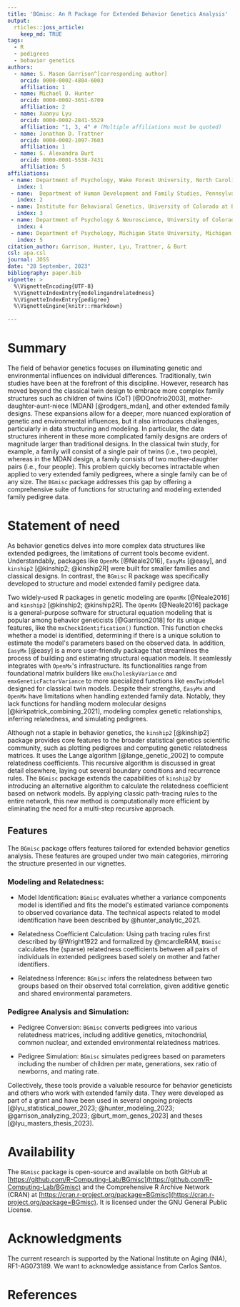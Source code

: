 ```yaml
---
title: 'BGmisc: An R Package for Extended Behavior Genetics Analysis'
output:
  rticles::joss_article:
    keep_md: TRUE
tags:
  - R
  - pedigrees
  - behavior genetics
authors:
  - name: S. Mason Garrison^[corresponding author]
    orcid: 0000-0002-4804-6003
    affiliation: 1
  - name: Michael D. Hunter
    orcid: 0000-0002-3651-6709
    affiliation: 2
  - name: Xuanyu Lyu
    orcid: 0000-0002-2841-5529
    affiliation: "1, 3, 4" # (Multiple affiliations must be quoted)
  - name: Jonathan D. Trattner
    orcid: 0000-0002-1097-7603
    affiliation: 1  
  - name: S. Alexandra Burt
    orcid: 0000-0001-5538-7431
    affiliation: 5
affiliations:
 - name: Department of Psychology, Wake Forest University, North Carolina, USA
   index: 1
 - name:  Department of Human Development and Family Studies, Pennsylvania State University, Pennsylvania, USA
   index: 2
 - name: Institute for Behavioral Genetics, University of Colorado at Boulder, Boulder, USA 
   index: 3
 - name: Department of Psychology & Neuroscience, University of Colorado at Boulder, Boulder, USA
   index: 4
 - name: Department of Psychology, Michigan State University, Michigan, USA
   index: 5
citation_author: Garrison, Hunter, Lyu, Trattner, & Burt
csl: apa.csl
journal: JOSS
date: "28 September, 2023"
bibliography: paper.bib
vignette: >
  %\VignetteEncoding{UTF-8}
  %\VignetteIndexEntry{modelingandrelatedness}
  %\VignetteIndexEntry{pedigree}
  %\VignetteEngine{knitr::rmarkdown}
 
---
```





<!--Guidance 
JOSS welcomes submissions from broadly diverse research areas. For this reason, we require that authors include in the paper some sentences that explain the software functionality and domain of use to a non-specialist reader. We also require that authors explain the research applications of the software. The paper should be between 250-1000 words. Authors submitting papers significantly longer than 1000 words may be asked to reduce the length of their paper.
Your paper should include:

A list of the authors of the software and their affiliations, using the correct format (see the example below).
A summary describing the high-level functionality and purpose of the software for a diverse, non-specialist audience.
A Statement of need section that clearly illustrates the research purpose of the software and places it in the context of related work.
A list of key references, including to other software addressing related needs. Note that the references should include full names of venues, e.g., journals and conferences, not abbreviations only understood in the context of a specific discipline.
Mention (if applicable) a representative set of past or ongoing research projects using the software and recent scholarly publications enabled by it.
Acknowledgment of any financial support.
-->

# Summary

<!--  A summary describing the high-level functionality and purpose of the software for a diverse, non-specialist audience. -->

The field of behavior genetics focuses on illuminating genetic and environmental influences on individual differences.
Traditionally, twin studies have been at the forefront of this discipline. However, research has moved beyond the classical twin design to embrace more complex family structures such as children of twins (CoT) [@DOnofrio2003], mother-daughter-aunt-niece (MDAN) [@rodgers_mdan], and other extended family designs. These expansions allow for a deeper, more nuanced exploration of genetic and environmental influences, but it also introduces challenges, particularly in data structuring and modeling. In particular, the data structures inherent in these more complicated family designs are orders of magnitude larger than traditional designs. In the classical twin study, for example, a family will consist of a single pair of twins (i.e., two people), whereas in the MDAN design, a family consists of two mother-daughter pairs (i.e., four people). This problem quickly becomes intractable when applied to very extended family pedigrees, where a single family can be of any size.  The `BGmisc` package addresses this gap by offering a comprehensive suite of functions for structuring and modeling extended family pedigree data.


# Statement of need
<!-- A Statement of need section that clearly illustrates the research purpose of the software and places it in the context of related work. -->

As behavior genetics delves into more complex data structures like extended pedigrees, the limitations of current tools become evident. Understandably, packages like `OpenMx` [@Neale2016], `EasyMx` [@easy], and `kinship2` [@kinship2; @kinship2R]  were built for  smaller families and classical designs. In contrast, the `BGmisc` R package was specifically developed to structure and model extended family pedigree data.

Two widely-used R packages in genetic modeling are `OpenMx` [@Neale2016] and `kinship2` [@kinship2; @kinship2R]. The `OpenMx` [@Neale2016] package is a general-purpose software for structural equation modeling that is popular among behavior geneticists [@Garrison2018] for its unique features, like the `mxCheckIdentification()` function. This function checks whether a model is identified, determining if there is a unique solution to estimate the model's parameters based on the observed data. In addition, `EasyMx` [@easy] is a more user-friendly package that streamlines the process of building and estimating structural equation models. It seamlessly integrates with `OpenMx`'s infrastructure. Its functionalities range from foundational matrix builders like `emxCholeskyVariance` and `emxGeneticFactorVariance` to more specialized functions like `emxTwinModel` designed for classical twin models. Despite their strengths, `EasyMx` and `OpenMx` have limitations when handling extended family data. Notably, they lack functions for handling modern molecular designs [@kirkpatrick_combining_2021], modeling complex genetic relationships, inferring relatedness, and simulating pedigrees.

Although not a staple in behavior genetics, the `kinship2` [@kinship2] package provides core features to the broader statistical genetics scientific community, such as plotting pedigrees and computing genetic relatedness matrices. It uses the Lange algorithm [@lange_genetic_2002] to compute relatedness coefficients. This recursive algorithm is discussed in great detail elsewhere, laying out several boundary conditions and recurrence rules. The `BGmisc` package extends the capabilities of `kinship2` by introducing an alternative algorithm to calculate the relatedness coefficient based on network models. By applying classic path-tracing rules to the entire network, this new method is computationally more efficient by eliminating the need for a multi-step recursive approach.

## Features

The `BGmisc` package offers features tailored for extended behavior genetics analysis. These features are grouped under two main categories, mirroring the structure presented in our vignettes.

### Modeling and Relatedness:

-   Model Identification: `BGmisc` evaluates whether a variance components model is identified and fits the model's estimated variance components to observed covariance data. The technical aspects related to model identification have been described by @hunter_analytic_2021.

-   Relatedness Coefficient Calculation: Using path tracing rules first described by @Wright1922 and formalized by @mcardleRAM, `BGmisc` calculates the (sparse) relatedness coefficients between all pairs of individuals in extended pedigrees based solely on mother and father identifiers. 

-   Relatedness Inference: `BGmisc` infers the relatedness between two groups based on their observed total correlation, given additive genetic and shared environmental parameters.


### Pedigree Analysis and Simulation:

-   Pedigree Conversion: `BGmisc` converts pedigrees into various relatedness matrices, including additive genetics, mitochondrial, common nuclear, and extended environmental relatedness matrices.

-   Pedigree Simulation: `BGmisc` simulates pedigrees based on parameters including the number of children per mate, generations, sex ratio of newborns, and mating rate.



<!-- Mention (if applicable) a representative set of past or ongoing research projects using the software and recent scholarly publications enabled by it.-->

Collectively, these tools provide a valuable resource for behavior geneticists and others who work with extended family data. They were developed as part of a grant and have been used in several ongoing projects [@lyu_statistical_power_2023; @hunter_modeling_2023; @garrison_analyzing_2023; @burt_mom_genes_2023] and theses [@lyu_masters_thesis_2023].

# Availability

The `BGmisc` package is open-source and available on both GitHub at [https://github.com/R-Computing-Lab/BGmisc](https://github.com/R-Computing-Lab/BGmisc) and the Comprehensive R Archive Network (CRAN) at [https://cran.r-project.org/package=BGmisc](https://cran.r-project.org/package=BGmisc). It is licensed under the GNU General Public License.

# Acknowledgments

The current research is supported by the National Institute on Aging (NIA), RF1-AG073189. We want to acknowledge assistance from Carlos Santos.

# References
